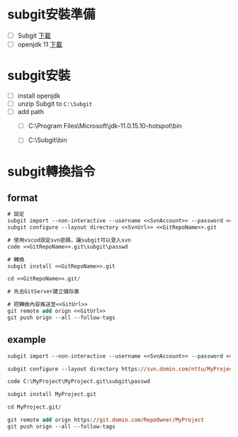 # subgit安裝準備
- [ ] Subgit [下載](https://subgit.com/download)
- [ ] openjdk 11 [下載](https://www.microsoft.com/openjdk)

# subgit安裝
- [ ] install openjdk 
- [ ] unzip Subgit to `C:\Subgit`
- [ ] add path
  - [ ] C:\Program Files\Microsoft\jdk-11.0.15.10-hotspot\bin
  - [ ] C:\Subgit\bin


# subgit轉換指令

## format
```ps
# 設定
subgit import --non-interactive --username <<SvnAccount>> --password <<SvnPassword>> --svn-url <<SvnUrl>>
subgit configure --layout directory <<SvnUrl>> <<GitRepoName>>.git

# 使用vscod設定svn密碼，讓subgit可以登入svn
code <<GitRepoName>>.git\subgit\passwd

# 轉換
subgit install <<GitRepoName>>.git

cd <<GitRepoName>>.git/

# 先去GitServer建立儲存庫

# 把轉換內容推送至<<GitUrl>>
git remote add orign <<GitUrl>>
git push orign --all --follow-tags
```

## example
```ps
subgit import --non-interactive --username <<SvnAccount>> --password <<SvnPassword>> --svn-url https://svn.domin.com/nttu/MyProject 

subgit configure --layout directory https://svn.domin.com/nttu/MyProject MyProject.git

code C:\MyProject\MyProject.git\subgit\passwd

subgit install MyProject.git

cd MyProject.git/

git remote add orign https://git.domin.com/RepoOwner/MyProject
git push orign --all --follow-tags
```
